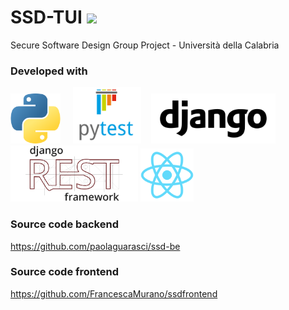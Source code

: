 # SSD-TUI <a href="https://hits.seeyoufarm.com"><img src="https://hits.seeyoufarm.com/api/count/incr/badge.svg?url=https%3A%2F%2Fgithub.com%2Fgiadagabriele%2FSSD-TUI&count_bg=%230C5B04&title_bg=%23ABABAB&icon=&icon_color=%23E7E7E7&title=hits&edge_flat=false"/></a>
Secure Software Design Group Project - Università della Calabria 

### Developed with
<img src="https://github.com/giadagabriele/SSD-TUI/blob/main/README/python.png" height="80px"/> &nbsp;&nbsp;&nbsp; <img src="https://github.com/giadagabriele/SSD-TUI/blob/main/README/pytest.png" height="90px"/> &nbsp;&nbsp; <img src="https://github.com/giadagabriele/SSD-TUI/blob/main/README/django.png" height="80px"/> <img src="https://github.com/giadagabriele/SSD-TUI/blob/main/README/django-rest.png" height="90px"/> <img src="https://github.com/giadagabriele/SSD-TUI/blob/main/README/react.png" height="85px"/> 

### Source code backend
https://github.com/paolaguarasci/ssd-be


### Source code frontend
https://github.com/FrancescaMurano/ssdfrontend

